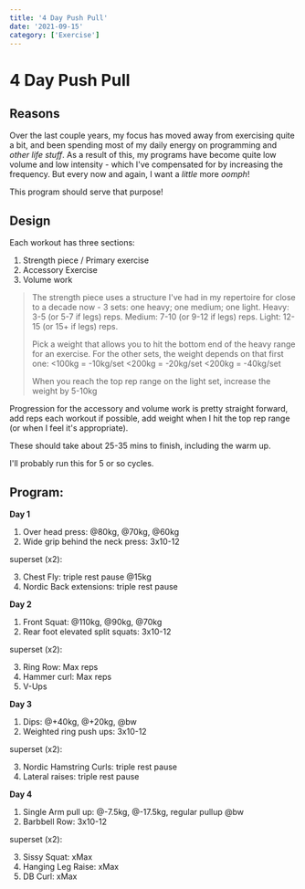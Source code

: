```yaml
---
title: '4 Day Push Pull'
date: '2021-09-15'
category: ['Exercise']
---
```


# 4 Day Push Pull

## Reasons

Over the last couple years, my focus has moved away from exercising quite a bit, and been spending most of my daily energy on programming and _other life stuff_. As a result of this, my programs have become quite low volume and low intensity - which I've compensated for by increasing the frequency. But every now and again, I want a _little_ more _oomph_!

This program should serve that purpose!

## Design

Each workout has three sections:

1. Strength piece / Primary exercise
2. Accessory Exercise
3. Volume work

> The strength piece uses a structure I've had in my repertoire for close to a decade now - 3 sets: one heavy; one medium; one light.
> Heavy: 3-5 (or 5-7 if legs) reps.
> Medium: 7-10 (or 9-12 if legs) reps.
> Light: 12-15 (or 15+ if legs) reps.
>
> Pick a weight that allows you to hit the bottom end of the heavy range for an exercise. For the other sets, the weight depends on that first one:
> <100kg = -10kg/set
> <200kg = -20kg/set
> <200kg = -40kg/set
>
> When you reach the top rep range on the light set, increase the weight by 5-10kg

Progression for the accessory and volume work is pretty straight forward, add reps each workout if possible, add weight when I hit the top rep range (or when I feel it's appropriate).

These should take about 25-35 mins to finish, including the warm up.

I'll probably run this for 5 or so cycles.

## Program:

**Day 1**

1. Over head press: @80kg, @70kg, @60kg
2. Wide grip behind the neck press: 3x10-12

superset (x2):

3. Chest Fly: triple rest pause @15kg
4. Nordic Back extensions: triple rest pause

**Day 2**

1. Front Squat: @110kg, @90kg, @70kg
2. Rear foot elevated split squats: 3x10-12

superset (x2):

3. Ring Row: Max reps
4. Hammer curl: Max reps
5. V-Ups

**Day 3**

1. Dips: @+40kg, @+20kg, @bw
2. Weighted ring push ups: 3x10-12

superset (x2):

3. Nordic Hamstring Curls: triple rest pause
4. Lateral raises: triple rest pause

**Day 4**

1. Single Arm pull up: @-7.5kg, @-17.5kg, regular pullup @bw
2. Barbbell Row: 3x10-12

superset (x2):

3. Sissy Squat: xMax
4. Hanging Leg Raise: xMax
5. DB Curl: xMax
